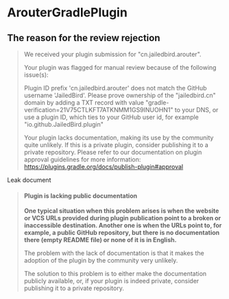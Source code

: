 # ArouterGradlePlugin



## The reason for the review rejection

> We received your plugin submission for "cn.jailedbird.arouter".
>
> Your plugin was flagged for manual review because of the following issue(s):
>
> Plugin ID prefix 'cn.jailedbird.arouter' does not match the GitHub username 'JailedBird'. Please prove ownership of the "jailedbird.cn" domain by adding a TXT record with value "gradle-verification=21V75CTLKFT7ATKNMM1GS9INUOHN1" to your DNS, or use a plugin ID, which ties to your GitHub user id, for example "io.github.JailedBird.plugin"
>
> Your plugin lacks documentation, making its use by the community quite unlikely. If this is a private plugin, consider publishing it to a private repository.
> Please refer to our documentation on plugin approval guidelines for more information: https://plugins.gradle.org/docs/publish-plugin#approval

Leak document

> #### Plugin is lacking public documentation
>
> **One typical situation when this problem arises is when the website or VCS URLs provided during plugin publication point to a broken or inaccessible destination. Another one is when the URLs point to, for example, a public GitHub repository, but there is no documentation there (empty README file) or none of it is in English.**
>
> The problem with the lack of documentation is that it makes the adoption of the plugin by the community very unlikely.
>
> The solution to this problem is to either make the documentation publicly available, or, if your plugin is indeed private, consider publishing it to a private repository.

